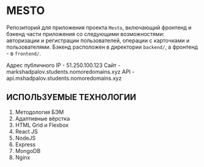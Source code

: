 # MESTO
Репозиторий для приложения проекта `Mesto`, включающий фронтенд и бэкенд части приложения со следующими возможностями: авторизации и регистрации пользователей, операции с карточками и пользователями. Бэкенд расположен в директории `backend/`, а фронтенд - в `frontend/`. 
  
Адрес публичного IP - 51.250.100.123
Сайт - markshadpalov.students.nomoredomains.xyz
API - api.mshadpalov.students.nomoredomains.xyz

## ИСПОЛЬЗУЕМЫЕ ТЕХНОЛОГИИ

1. Методология БЭМ
2. Адаптивные вёрстка
3. HTML Grid и Flexbox
4. React JS
5. NodeJS
6. Express
7. MongoDB
5. Nginx
